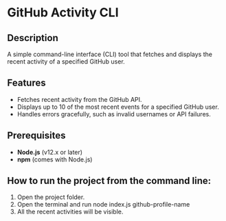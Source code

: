 # GitHub Activity CLI

## Description

A simple command-line interface (CLI) tool that fetches and displays the recent activity of a specified GitHub user.

## Features

- Fetches recent activity from the GitHub API.
- Displays up to 10 of the most recent events for a specified GitHub user.
- Handles errors gracefully, such as invalid usernames or API failures.

## Prerequisites

- **Node.js** (v12.x or later)
- **npm** (comes with Node.js)

## How to run the project from the command line:
1. Open the project folder.
2. Open the terminal and run node index.js github-profile-name
3. All the recent activities will be visible.
